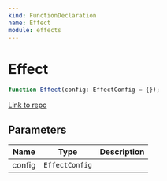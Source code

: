 ```yaml
---
kind: FunctionDeclaration
name: Effect
module: effects
---
```


# Effect

```ts
function Effect(config: EffectConfig = {});
```

[Link to repo](https://github.com/ngrx/platform/blob/master/modules/effects/src/effect_decorator.ts#L13-L25)

## Parameters

| Name   | Type           | Description |
| ------ | -------------- | ----------- |
| config | `EffectConfig` |             |
